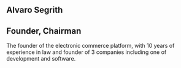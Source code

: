 ## Alvaro Segrith
## Founder, Chairman
The founder of the electronic commerce platform, with 10 years of experience in law and founder of 3 companies including one of development and software.
